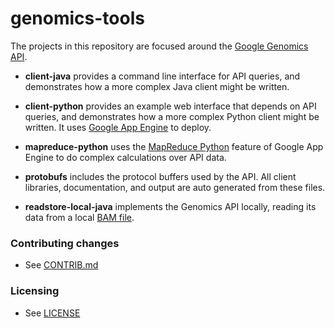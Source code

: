genomics-tools
==============

The projects in this repository are focused around the <a href="https://developers.google.com/genomics">Google Genomics API</a>.

* **client-java** provides a command line interface for API queries, and demonstrates how a more complex Java
client might be written.

* **client-python** provides an example web interface that depends on API queries, and demonstrates how a more complex
Python client might be written. It uses
<a href="https://developers.google.com/appengine/docs/python/gettingstartedpython27/introduction">Google App Engine</a>
to deploy.

* **mapreduce-python** uses the <a href="https://developers.google.com/appengine/docs/python/dataprocessing/">MapReduce Python</a>
feature of Google App Engine to do complex calculations over API data.

* **protobufs** includes the protocol buffers used by the API. All client libraries,
documentation, and output are auto generated from these files.

* **readstore-local-java** implements the Genomics API locally, reading its data from a local
<a href="http://samtools.sourceforge.net/SAMv1.pdf">BAM file</a>.


### Contributing changes

* See [CONTRIB.md](CONTRIB.md)


### Licensing

* See [LICENSE](LICENSE)
